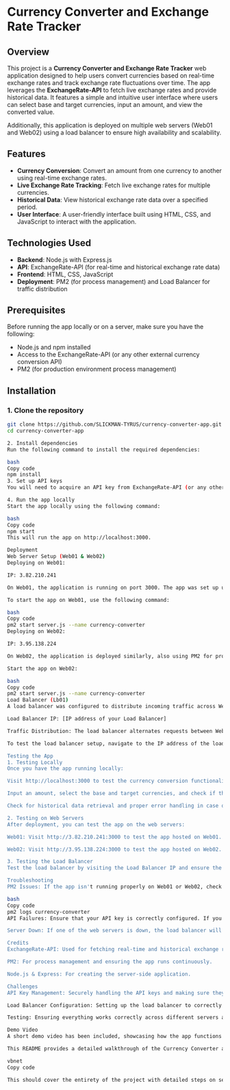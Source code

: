 # Currency Converter and Exchange Rate Tracker

## Overview

This project is a **Currency Converter and Exchange Rate Tracker** web application designed to help users convert currencies based on real-time exchange rates and track exchange rate fluctuations over time. The app leverages the **ExchangeRate-API** to fetch live exchange rates and provide historical data. It features a simple and intuitive user interface where users can select base and target currencies, input an amount, and view the converted value.

Additionally, this application is deployed on multiple web servers (Web01 and Web02) using a load balancer to ensure high availability and scalability.

## Features

- **Currency Conversion**: Convert an amount from one currency to another using real-time exchange rates.
- **Live Exchange Rate Tracking**: Fetch live exchange rates for multiple currencies.
- **Historical Data**: View historical exchange rate data over a specified period.
- **User Interface**: A user-friendly interface built using HTML, CSS, and JavaScript to interact with the application.

## Technologies Used

- **Backend**: Node.js with Express.js
- **API**: ExchangeRate-API (for real-time and historical exchange rate data)
- **Frontend**: HTML, CSS, JavaScript
- **Deployment**: PM2 (for process management) and Load Balancer for traffic distribution

## Prerequisites

Before running the app locally or on a server, make sure you have the following:

- Node.js and npm installed
- Access to the ExchangeRate-API (or any other external currency conversion API)
- PM2 (for production environment process management)

## Installation

### 1. Clone the repository

```bash
git clone https://github.com/SLICKMAN-TYRUS/currency-converter-app.git
cd currency-converter-app

2. Install dependencies
Run the following command to install the required dependencies:

bash
Copy code
npm install
3. Set up API keys
You will need to acquire an API key from ExchangeRate-API (or any other API you are using) and store it in the .env file or pass it as an environment variable. Ensure that the key is securely handled.

4. Run the app locally
Start the app locally using the following command:

bash
Copy code
npm start
This will run the app on http://localhost:3000.

Deployment
Web Server Setup (Web01 & Web02)
Deploying on Web01:

IP: 3.82.210.241

On Web01, the application is running on port 3000. The app was set up using Node.js, and PM2 is used for process management.

To start the app on Web01, use the following command:

bash
Copy code
pm2 start server.js --name currency-converter
Deploying on Web02:

IP: 3.95.138.224

On Web02, the application is deployed similarly, also using PM2 for process management.

Start the app on Web02:

bash
Copy code
pm2 start server.js --name currency-converter
Load Balancer (Lb01)
A load balancer was configured to distribute incoming traffic across Web01 and Web02 to ensure optimal load distribution and high availability. The load balancer helps ensure the app remains responsive even when one of the servers is down or under heavy load.

Load Balancer IP: [IP address of your Load Balancer]

Traffic Distribution: The load balancer alternates requests between Web01 (3.82.210.241) and Web02 (3.95.138.224) to ensure seamless operation.

To test the load balancer setup, navigate to the IP address of the load balancer in your browser, and the app should load regardless of whether it's handled by Web01 or Web02.

Testing the App
1. Testing Locally
Once you have the app running locally:

Visit http://localhost:3000 to test the currency conversion functionality.

Input an amount, select the base and target currencies, and check if the app correctly converts the value.

Check for historical data retrieval and proper error handling in case of API failure.

2. Testing on Web Servers
After deployment, you can test the app on the web servers:

Web01: Visit http://3.82.210.241:3000 to test the app hosted on Web01.

Web02: Visit http://3.95.138.224:3000 to test the app hosted on Web02.

3. Testing the Load Balancer
Test the load balancer by visiting the Load Balancer IP and ensure the app is accessible, with traffic being distributed between Web01 and Web02.

Troubleshooting
PM2 Issues: If the app isn't running properly on Web01 or Web02, check the logs for error messages:

bash
Copy code
pm2 logs currency-converter
API Failures: Ensure that your API key is correctly configured. If you encounter issues, check the API provider's status page or console for any service outages.

Server Down: If one of the web servers is down, the load balancer will direct traffic to the other server.

Credits
ExchangeRate-API: Used for fetching real-time and historical exchange rate data.

PM2: For process management and ensuring the app runs continuously.

Node.js & Express: For creating the server-side application.

Challenges
API Key Management: Securely handling the API keys and making sure they're not exposed to the public.

Load Balancer Configuration: Setting up the load balancer to correctly distribute traffic was a challenge, but it ensures the app can handle high traffic loads.

Testing: Ensuring everything works correctly across different servers and maintaining a seamless user experience was critical.

Demo Video
A short demo video has been included, showcasing how the app functions locally and through the load balancer.

This README provides a detailed walkthrough of the Currency Converter and Exchange Rate Tracker project, from setup and deployment to troubleshooting. Feel free to reach out with any questions or issues you encounter!

vbnet
Copy code

This should cover the entirety of the project with detailed steps on setup, deployment, and testing. Let me know if you'd like any further modifications!





